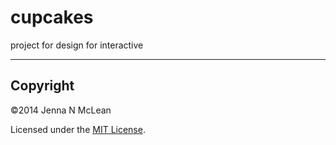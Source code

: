 cupcakes
========

project for design for interactive

---

## Copyright 

©2014 Jenna N McLean

Licensed under the [MIT License](LICENSE).